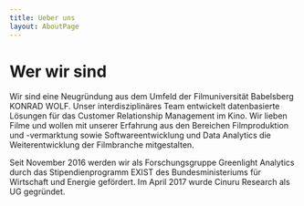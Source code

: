 ```yaml
---
title: Ueber uns
layout: AboutPage
---
```


# Wer wir sind

Wir sind eine Neugründung aus dem Umfeld der Filmuniversität Babelsberg KONRAD WOLF. Unser interdisziplinäres Team entwickelt datenbasierte Lösungen für das Customer Relationship Management im Kino. Wir lieben Filme und wollen mit unserer Erfahrung aus den Bereichen Filmproduktion und -vermarktung sowie Softwareentwicklung und Data Analytics die Weiterentwicklung der Filmbranche mitgestalten.

Seit November 2016 werden wir als Forschungsgruppe Greenlight Analytics durch das Stipendienprogramm EXIST des Bundesministeriums für Wirtschaft und Energie gefördert. Im April 2017 wurde Cinuru Research als UG gegründet.
